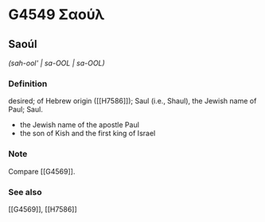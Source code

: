 # G4549 Σαούλ

## Saoúl

_(sah-ool' | sa-OOL | sa-OOL)_

### Definition

desired; of Hebrew origin ([[H7586]]); Saul (i.e., Shaul), the Jewish name of Paul; Saul.

- the Jewish name of the apostle Paul
- the son of Kish and the first king of Israel

### Note

Compare [[G4569]].

### See also

[[G4569]], [[H7586]]


